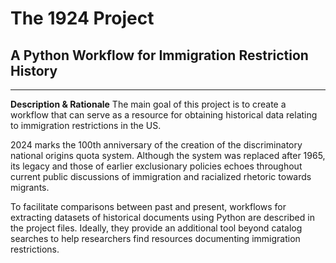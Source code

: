 # The 1924 Project
## A Python Workflow for Immigration Restriction History
---
**Description & Rationale**
The main goal of this project is to create a workflow that can serve as a resource for obtaining historical data relating to immigration restrictions in the US. 

2024 marks the 100th anniversary of the creation of the discriminatory national origins quota system. Although the system was replaced after 1965, its legacy and those of earlier exclusionary policies echoes throughout current public discussions of immigration and racialized rhetoric towards migrants. 

To facilitate comparisons between past and present, workflows for extracting datasets of historical documents using Python are described in the project files. Ideally, they provide an additional tool beyond catalog searches to help researchers find resources documenting immigration restrictions.     


